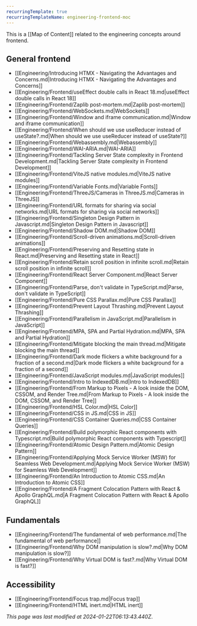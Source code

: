 ```yaml
---
recurringTemplate: true
recurringTemplateName: engineering-frontend-moc
---
```


This is a [[Map of Content]] related to the engineering concepts around frontend.

## General frontend

- [[Engineering/Introducing HTMX - Navigating the Advantages and Concerns.md|Introducing HTMX - Navigating the Advantages and Concerns]]
- [[Engineering/Frontend/useEffect double calls in React 18.md|useEffect double calls in React 18]]
- [[Engineering/Frontend/Zaplib post-mortem.md|Zaplib post-mortem]]
- [[Engineering/Frontend/WebSockets.md|WebSockets]]
- [[Engineering/Frontend/Window and iframe communication.md|Window and iframe communication]]
- [[Engineering/Frontend/When should we use useReducer instead of useState?.md|When should we use useReducer instead of useState?]]
- [[Engineering/Frontend/Webassembly.md|Webassembly]]
- [[Engineering/Frontend/WAI-ARIA.md|WAI-ARIA]]
- [[Engineering/Frontend/Tackling Server State complexity in Frontend Development.md|Tackling Server State complexity in Frontend Development]]
- [[Engineering/Frontend/ViteJS native modules.md|ViteJS native modules]]
- [[Engineering/Frontend/Variable Fonts.md|Variable Fonts]]
- [[Engineering/Frontend/ThreeJS/Cameras in ThreeJS.md|Cameras in ThreeJS]]
- [[Engineering/Frontend/URL formats for sharing via social networks.md|URL formats for sharing via social networks]]
- [[Engineering/Frontend/Singleton Design Pattern in Javascript.md|Singleton Design Pattern in Javascript]]
- [[Engineering/Frontend/Shadow DOM.md|Shadow DOM]]
- [[Engineering/Frontend/Scroll-driven animations.md|Scroll-driven animations]]
- [[Engineering/Frontend/Preserving and Resetting state in React.md|Preserving and Resetting state in React]]
- [[Engineering/Frontend/Retain scroll position in infinite scroll.md|Retain scroll position in infinite scroll]]
- [[Engineering/Frontend/React Server Component.md|React Server Component]]
- [[Engineering/Frontend/Parse, don't validate in TypeScript.md|Parse, don't validate in TypeScript]]
- [[Engineering/Frontend/Pure CSS Parallax.md|Pure CSS Parallax]]
- [[Engineering/Frontend/Prevent Layout Thrashing.md|Prevent Layout Thrashing]]
- [[Engineering/Frontend/Parallelism in JavaScript.md|Parallelism in JavaScript]]
- [[Engineering/Frontend/MPA, SPA and Partial Hydration.md|MPA, SPA and Partial Hydration]]
- [[Engineering/Frontend/Mitigate blocking the main thread.md|Mitigate blocking the main thread]]
- [[Engineering/Frontend/Dark mode flickers a white background for a fraction of a second.md|Dark mode flickers a white background for a fraction of a second]]
- [[Engineering/Frontend/JavaScript modules.md|JavaScript modules]]
- [[Engineering/Frontend/Intro to IndexedDB.md|Intro to IndexedDB]]
- [[Engineering/Frontend/From Markup to Pixels - A look inside the DOM, CSSOM, and Render Tree.md|From Markup to Pixels - A look inside the DOM, CSSOM, and Render Tree]]
- [[Engineering/Frontend/HSL Color.md|HSL Color]]
- [[Engineering/Frontend/CSS in JS.md|CSS in JS]]
- [[Engineering/Frontend/CSS Container Queries.md|CSS Container Queries]]
- [[Engineering/Frontend/Build polymorphic React components with Typescript.md|Build polymorphic React components with Typescript]]
- [[Engineering/Frontend/Atomic Design Pattern.md|Atomic Design Pattern]]
- [[Engineering/Frontend/Applying Mock Service Worker (MSW) for Seamless Web Development.md|Applying Mock Service Worker (MSW) for Seamless Web Development]]
- [[Engineering/Frontend/An Introduction to Atomic CSS.md|An Introduction to Atomic CSS]]
- [[Engineering/Frontend/A Fragment Colocation Pattern with React & Apollo GraphQL.md|A Fragment Colocation Pattern with React & Apollo GraphQL]]

## Fundamentals

- [[Engineering/Frontend/The fundamental of web performance.md|The fundamental of web performance]]
- [[Engineering/Frontend/Why DOM manipulation is slow?.md|Why DOM manipulation is slow?]]
- [[Engineering/Frontend/Why Virtual DOM is fast?.md|Why Virtual DOM is fast?]]

## Accessibility

- [[Engineering/Frontend/Focus trap.md|Focus trap]]
- [[Engineering/Frontend/HTML inert.md|HTML inert]]


*This page was last modified at 2024-01-22T06:13:43.440Z*.
